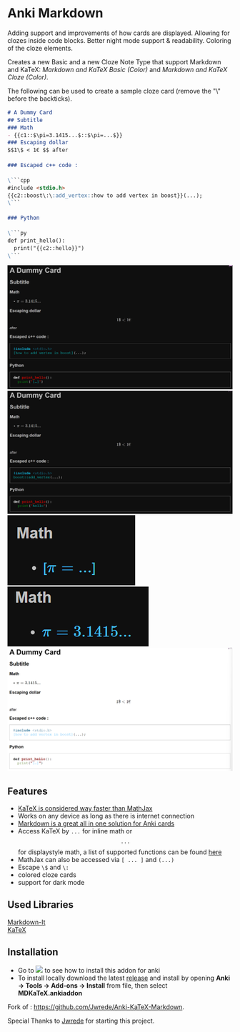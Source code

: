 # Anki Markdown


Adding support and improvements of how cards are displayed.
Allowing for clozes inside code blocks. Better night mode support & readability. Coloring of the cloze elements. 

Creates a new Basic and a new Cloze Note Type that support Markdown and KaTeX: *Markdown and KaTeX Basic (Color)* and *Markdown and KaTeX Cloze (Color)*.

The following can be used to create a sample cloze card (remove the "\\" before the backticks).

```md
# A Dummy Card
## Subtitle
### Math
- {{c1::$\pi=3.1415...$::$\pi=...$}}
### Escaping dollar
$$1\$ < 1€ $$ after

### Escaped c++ code :

\```cpp
#include <stdio.h>
{{c2::boost\:\:add_vertex::how to add vertex in boost}}(...);
\```

### Python

\```py
def print_hello():
  print("{{c2::hello}}")
\```
```

![Front Code](.github/assets/image.png)
![Back Code](.github/assets/image-1.png)
![Math Front](.github/assets/image-2.png)
![Math Back](.github/assets/image-3.png)
![Light Mode](.github/assets/image-4.png)


## Features

- <a href="https://www.intmath.com/cg5/katex-mathjax-comparison.php" rel="nofollow">KaTeX is considered way faster than MathJax</a>
- Works on any device as long as there is internet connection
- <a href="https://markdown-it.github.io/" rel="nofollow">Markdown is a great all in one solution for Anki cards</a>
- Access KaTeX by <code>$...$</code> for inline math or <code>$$...$$</code> for displaystyle math, a list of supported functions can be found <a href="https://katex.org/docs/supported.html" rel="nofollow">here</a> 
- MathJax can also be accessed via <code>\[ ... \]</code> and <code>\(...\)</code>
- Escape `\$` and `\:`
- colored cloze cards
- support for dark mode


## Used Libraries
<a href="https://github.com/markdown-it/markdown-it">Markdown-It</a>  
<a href="https://github.com/KaTeX/KaTeX">KaTeX</a>

## Installation
* Go to
<a href="https://ankiweb.net/shared/info/1786114227"><img src="https://preview.redd.it/fka0b5cc48t41.png?auto=webp&s=c26da98dca2863e1d0dddbfd59b5bea6165f4bcb" width="24"></a>
to see how to install this addon for anki
* To install locally download the latest [release](https://github.com/alexthillen/Anki-KaTeX-Markdown-Reworked/releases) and install by opening **Anki → Tools → Add-ons → Install** from file, then select **MDKaTeX.ankiaddon**

Fork of : https://github.com/Jwrede/Anki-KaTeX-Markdown.

Special Thanks to [Jwrede](https://github.com/Jwrede) for starting this project.

